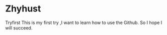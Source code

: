 # Zhyhust
Tryfirst
This is my first try ,I want to learn how to use the Github.
So I hope I will succeed.
